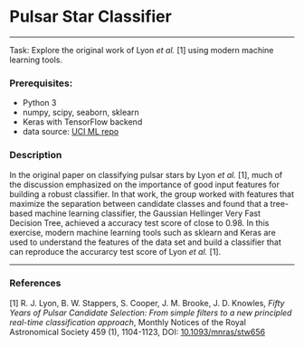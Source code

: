 # Pulsar Star Classifier

---

Task: Explore the original work of Lyon *et al.* [1] using modern machine learning tools. 

### Prerequisites:
* Python 3
* numpy, scipy, seaborn, sklearn
* Keras with TensorFlow backend
* data source: [UCI ML repo](https://archive.ics.uci.edu/ml/datasets/HTRU2)

### Description
In the original paper on classifying pulsar stars by Lyon *et al.* [1], much of the discussion
emphasized on the importance of good input features for building a robust classifier. 
In that work, the group worked with features that maximize the separation between
candidate classes and found that a tree-based machine learning classifier,
the Gaussian Hellinger Very Fast Decision Tree, achieved a accuracy test score of close to 0.98.
In this exercise, modern machine learning tools such as sklearn and Keras are used 
to understand the features of the data set and build a classifier that can reproduce 
the accurarcy test score of Lyon *et al.* [1].

-----
### References

[1] R. J. Lyon, B. W. Stappers, S. Cooper, J. M. Brooke, J. D. Knowles, *Fifty Years of Pulsar 
Candidate Selection: From simple filters to a new principled real-time classification approach*, 
Monthly Notices of the Royal Astronomical Society 459 (1), 1104-1123, DOI: [10.1093/mnras/stw656](https://arxiv.org/abs/1603.05166)
